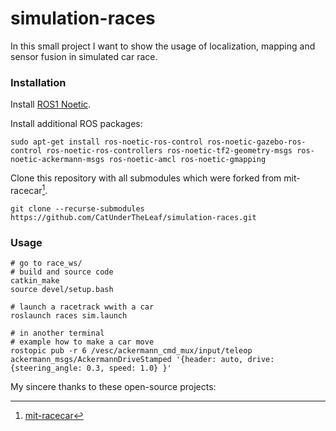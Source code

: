 # simulation-races
In this small project I want to show the usage of localization, mapping and sensor fusion in simulated car race.

### Installation

Install [ROS1 Noetic](http://wiki.ros.org/noetic/Installation).

Install additional ROS packages:
```
sudo apt-get install ros-noetic-ros-control ros-noetic-gazebo-ros-control ros-noetic-ros-controllers ros-noetic-tf2-geometry-msgs ros-noetic-ackermann-msgs ros-noetic-amcl ros-noetic-gmapping
```
Clone this repository with all submodules which were forked from mit-racecar[^1].
```
git clone --recurse-submodules https://github.com/CatUnderTheLeaf/simulation-races.git
```

### Usage

```
# go to race_ws/
# build and source code
catkin_make
source devel/setup.bash
 
# launch a racetrack wwith a car
roslaunch races sim.launch

# in another terminal
# example how to make a car move
rostopic pub -r 6 /vesc/ackermann_cmd_mux/input/teleop ackermann_msgs/AckermannDriveStamped '{header: auto, drive: {steering_angle: 0.3, speed: 1.0} }'
```


My sincere thanks to these open-source projects:
[^1]: [mit-racecar](https://github.com/mit-racecar)
